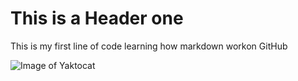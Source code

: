 # This is a Header one 

This is my first line of code learning how markdown workon GitHub

![Image of Yaktocat](https://octodex.github.com/images/yaktocat.png)
